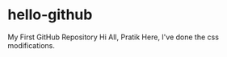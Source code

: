 # hello-github
My First GitHub Repository
Hi All,
     Pratik Here, I've done the css modifications.
